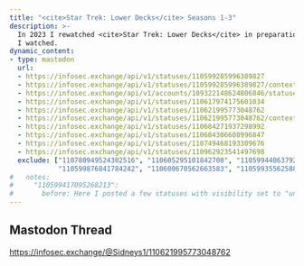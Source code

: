 ```yaml
---
title: "<cite>Star Trek: Lower Decks</cite> Seasons 1-3"
description: >-
  In 2023 I rewatched <cite>Star Trek: Lower Decks</cite> in preparation for Season 4, and live "tooted" reviews and reactions as
  I watched.
dynamic_content:
- type: mastodon
  url:
  - https://infosec.exchange/api/v1/statuses/110599285996389827
  - https://infosec.exchange/api/v1/statuses/110599285996389827/context
  - https://infosec.exchange/api/v1/accounts/109322148624806846/statuses?limit=40&exclude_reblogs=true&min_id=110600436549768862&max_id=110605063353779604
  - https://infosec.exchange/api/v1/statuses/110617974175601034
  - https://infosec.exchange/api/v1/statuses/110621995773048762
  - https://infosec.exchange/api/v1/statuses/110621995773048762/context
  - https://infosec.exchange/api/v1/statuses/110684271937298992
  - https://infosec.exchange/api/v1/statuses/110684306608996847
  - https://infosec.exchange/api/v1/statuses/110749468193309676
  - https://infosec.exchange/api/v1/statuses/110962923541497698
  exclude: ["110780949524302516", "110605295101842708", "110599440637925976", "110599555187348845",
            "110599876841784242", "110600670562663583", "110599355625884781"]
#   notes:
#     "110599417095268213":
#       before: Here I posted a few statuses with visibility set to "unlisted". As my dynamic Mastodon toot-retrieving script can't see unlisted toots
---
```


## Mastodon Thread
https://infosec.exchange/@Sidneys1/110621995773048762
